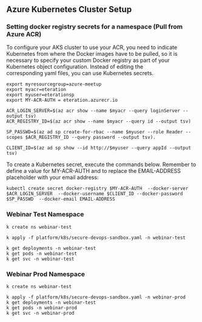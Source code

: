 #
#
## Azure Kubernetes Cluster Setup

### Setting docker registry secrets for a namespace (Pull from Azure ACR)
To configure your AKS cluster to use your ACR, you need to indicate Kubernetes from where the Docker images have to be pulled, so it is necessary to specify your custom Docker registry as part of your Kubernetes object configuration. Instead of editing the corresponding yaml files, you can use Kubernetes secrets.
    
    export myresourcegroup=azure-meetup
    export myacr=eteration
    export myuser=eterationsp
    export MY-ACR-AUTH = eteration.azurecr.io

    ACR_LOGIN_SERVER=$(az acr show --name $myacr --query loginServer --output tsv)
    ACR_REGISTRY_ID=$(az acr show --name $myacr --query id --output tsv)

    SP_PASSWD=$(az ad sp create-for-rbac --name $myuser --role Reader --scopes $ACR_REGISTRY_ID --query password --output tsv). 

    CLIENT_ID=$(az ad sp show --id http://$myuser --query appId --output tsv)
  
To create a Kubernetes secret, execute the commands below. Remember to define a value for MY-ACR-AUTH and to replace the EMAIL-ADDRESS placeholder with your email address:

    kubectl create secret docker-registry $MY-ACR-AUTH  --docker-server $ACR_LOGIN_SERVER  --docker-username $CLIENT_ID --docker-password $SP_PASSWD  --docker-email EMAIL-ADDRESS
 
### Webinar Test Namespace

    k create ns webinar-test

    k apply -f platform/k8s/secure-devops-sandbox.yaml -n webinar-test

    k get deployments -n webinar-test
    k get pods -n webinar-test
    k get svc -n webinar-test


### Webinar Prod Namespace

    k create ns webinar-test

    k apply -f platform/k8s/secure-devops-sandbox.yaml -n webinar-prod
    k get deployments -n webinar-test
    k get pods -n webinar-prod 
    k get svc -n webinar-prod
